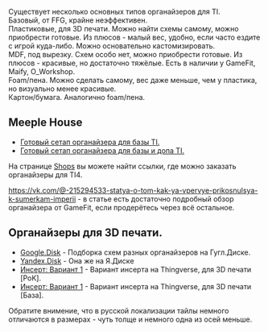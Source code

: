 Существует несколько основных типов органайзеров для TI.  
Базовый, от FFG, крайне неэффективен.  
Пластиковые, для 3D печати. Можно найти схемы самому, можно приобрести готовые. Из плюсов - малый вес, удобно, если часто ездите с игрой куда-либо. Можно основательно кастомизировать.  
MDF, под вырезку. Схем особо нет, можно приобрести готовые. Из плюсов - красивые, но достаточно тяжёлые. Есть в наличии у GameFit, Maify, O_Workshop.  
Foam/пена. Можно сделать самому, вес даже меньше, чем у пластика, но визуально менее красивые.  
Картон/бумага. Аналогично foam/пена.  

Meeple House
---
* [Готовый сетап органайзера для базы TI.](https://shop.meeplehouse.ru/catalog/uts_system/organayzery_dlya_nastolnykh_igr_gotovye_nabory/organayzer_dlya_igry_sumerki_imperii/13701)
* [Готовый сетап органайзера для базы и допа TI.](https://shop.meeplehouse.ru/catalog/uts_system/organayzery_dlya_nastolnykh_igr_gotovye_nabory/organayzer_dlya_igry_sumerki_imperii_prorochestvo_koroley/14038)


На странице [Shops](https://github.com/shad0wrunner/spb-imperium/blob/master/links/shops.md) вы можете найти ссылки, где можно заказать органайзеры для TI4.

https://vk.com/@-215294533-statya-o-tom-kak-ya-vpervye-prikosnulsya-k-sumerkam-imperii - в статье есть достаточно подробный обзор органайзера от GameFit, если продерётесь через всё остальное.


Органайзеры для 3D печати.
---
* [Google.Disk](https://drive.google.com/drive/folders/1HrlQC7sxfN1L2GVeTbyBK8hWjqdrBkdt?usp=sharing) - Подборка схем разных органайзеров на Гугл.Диске.
* [Yandex.Disk](https://disk.yandex.ru/d/wcgmG3SNN4_cxQ) - Она же на Я.Диске
* [Инсерт: Вариант 1](https://www.thingiverse.com/thing:4677648/) - Вариант инсерта на Thingverse, для 3D печати [PoK].
* [Инсерт: Вариант 1](https://www.thingiverse.com/thing:2794454/) - Вариант инсерта на Thingverse, для 3D печати [База].

Обратите внимение, что в русской локализации тайлы немного отличаются в размерах - чуть толще и немного одна из осей меньше.
